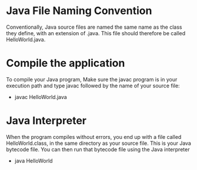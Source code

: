 # Java File Naming Convention

Conventionally, Java source files are named
the same name as the class they define, with an extension of .java. This file should therefore be
called HelloWorld.java.

# Compile the application

To compile your Java program, Make sure the javac program is in your execution path and type
javac followed by the name of your source file:

- javac HelloWorld.java

# Java Interpreter

When the program compiles without errors, you end up with a file called HelloWorld.class, in
the same directory as your source file. This is your Java bytecode file. You can then run that
bytecode file using the Java interpreter

- java HelloWorld
